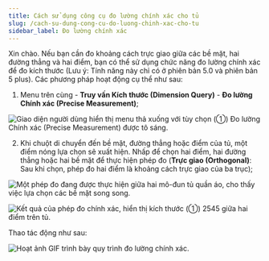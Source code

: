 ```yaml
---
title: Cách sử dụng công cụ đo lường chính xác cho tủ
slug: /cach-su-dung-cong-cu-do-luong-chinh-xac-cho-tu
sidebar_label: Đo lường chính xác
---
```


Xin chào. Nếu bạn cần đo khoảng cách trực giao giữa các bề mặt, hai đường thẳng và hai điểm, bạn có thể sử dụng chức năng đo lường chính xác để đo kích thước (Lưu ý: Tính năng này chỉ có ở phiên bản 5.0 và phiên bản 5 plus). Các phương pháp hoạt động cụ thể như sau:

1. Menu trên cùng - **Truy vấn Kích thước (Dimension Query)** - **Đo lường Chính xác (Precise Measurement)**;

![Giao diện người dùng hiển thị menu thả xuống với tùy chọn (①) Đo lường Chính xác (Precise Measurement) được tô sáng.](https://storage.googleapis.com/jegavn_kb/images/5a5cc8f1-6ed2-41da-bed7-d56cde020b78.png)

2. Khi chuột di chuyển đến bề mặt, đường thẳng hoặc điểm của tủ, một điểm nóng lựa chọn sẽ xuất hiện. Nhấp để chọn hai điểm, hai đường thẳng hoặc hai bề mặt để thực hiện phép đo (**Trực giao (Orthogonal)**: Sau khi chọn, phép đo hai điểm là khoảng cách trực giao của ba trục);

![Một phép đo đang được thực hiện giữa hai mô-đun tủ quần áo, cho thấy việc lựa chọn các bề mặt song song.](https://storage.googleapis.com/jegavn_kb/images/0e000215-3934-4581-be2b-ac8897f06083.png)

![Kết quả của phép đo chính xác, hiển thị kích thước (①) 2545 giữa hai điểm trên tủ.](https://storage.googleapis.com/jegavn_kb/images/b38b97eb-64ea-4ada-9a29-dd55e908500a.png)

Thao tác động như sau:

![Hoạt ảnh GIF trình bày quy trình đo lường chính xác.](https://storage.googleapis.com/jegavn_kb/images/2c05a94b-5b8d-4e78-8ef2-ce054834b0f7.gif)